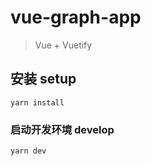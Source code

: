 # vue-graph-app

> Vue + Vuetify



## 安装 setup

```
yarn install
```

### 启动开发环境 develop
```
yarn dev
```


